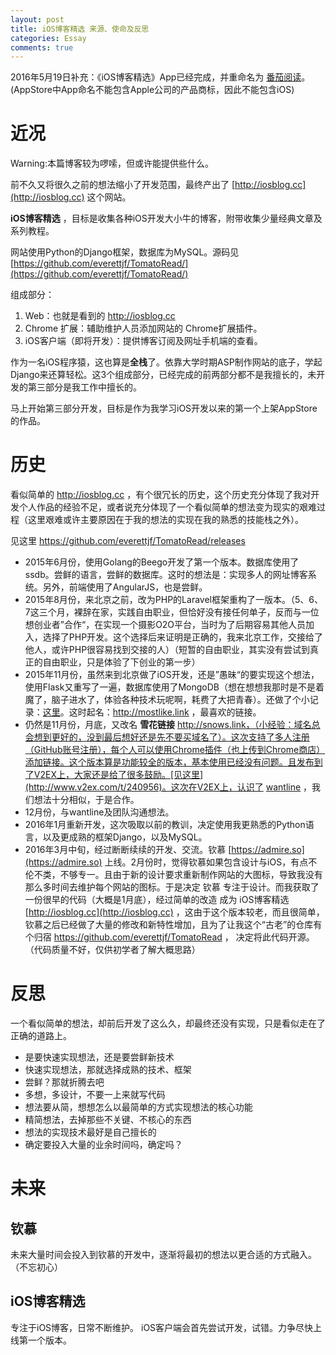 ```yaml
---
layout: post
title: iOS博客精选 来源、使命及反思
categories: Essay
comments: true
---
```




2016年5月19日补充：《iOS博客精选》App已经完成，并重命名为 [番茄阅读](https://everettjf.github.io/2016/05/13/how-to-write-a-simple-feed-reader)。(AppStore中App命名不能包含Apple公司的产品商标，因此不能包含iOS)


# 近况

Warning:本篇博客较为啰嗦，但或许能提供些什么。

前不久又将很久之前的想法缩小了开发范围，最终产出了 [http://iosblog.cc](http://iosblog.cc) 这个网站。

**iOS博客精选** ，目标是收集各种iOS开发大小牛的博客，附带收集少量经典文章及系列教程。

网站使用Python的Django框架，数据库为MySQL。源码见 [https://github.com/everettjf/TomatoRead/](https://github.com/everettjf/TomatoRead/)
<!-- more -->

组成部分：

1. Web：也就是看到的 <http://iosblog.cc>
2. Chrome 扩展：辅助维护人员添加网站的 Chrome扩展插件。
3. iOS客户端（即将开发）：提供博客订阅及网址手机端的查看。

作为一名iOS程序猿，这也算是**全栈**了。依靠大学时期ASP制作网站的底子，学起Django来还算轻松。这3个组成部分，已经完成的前两部分都不是我擅长的，未开发的第三部分是我工作中擅长的。

马上开始第三部分开发，目标是作为我学习iOS开发以来的第一个上架AppStore的作品。


# 历史

看似简单的 <http://iosblog.cc> ，有个很冗长的历史，这个历史充分体现了我对开发个人作品的经验不足，或者说充分体现了一个看似简单的想法变为现实的艰难过程（这里艰难或许主要原因在于我的想法的实现在我的熟悉的技能栈之外）。

见这里 <https://github.com/everettjf/TomatoRead/releases>

- 2015年6月份，使用Golang的Beego开发了第一个版本。数据库使用了ssdb。尝鲜的语言，尝鲜的数据库。这时的想法是：实现多人的网址博客系统。另外，前端使用了AngularJS，也是尝鲜。
- 2015年8月份，来北京之前，改为PHP的Laravel框架重构了一版本。（5、6、7这三个月，裸辞在家，实践自由职业，但恰好没有接任何单子，反而与一位想创业者”合作“，在实现一个摄影O2O平台，当时为了后期容易其他人员加入，选择了PHP开发。这个选择后来证明是正确的，我来北京工作，交接给了他人，或许PHP很容易找到交接的人）（短暂的自由职业，其实没有尝试到真正的自由职业，只是体验了下创业的第一步）
- 2015年11月份，虽然来到北京做了iOS开发，还是”愚昧“的要实现这个想法，使用Flask又重写了一遍，数据库使用了MongoDB（想在想想我那时是不是着魔了，脑子进水了，体验各种技术玩呢啊，耗费了大把青春）。还做了个小记录：[这里](https://everettjf.github.io/2015/11/05/mostlikelink-beta-publish)。这时起名：<http://mostlike.link> ，最喜欢的链接。
- 仍然是11月份，月底，又改名 **雪花链接** <http://snows.link，（小经验：域名总会想到更好的，没到最后想好还是先不要买域名了）。这次支持了多人注册（GitHub账号注册），每个人可以使用Chrome插件（也上传到Chrome商店）添加链接。这个版本算是功能较全的版本，基本使用已经没有问题。且发布到了V2EX上，大家还是给了很多鼓励。[见这里](http://www.v2ex.com/t/240956)。这次在V2EX上，认识了> [wantline](http://www.v2ex.com/member/wantline) ，我们想法十分相似，于是合作。
- 12月份，与wantline及团队沟通想法。
- 2016年1月重新开发，这次吸取以前的教训，决定使用我更熟悉的Python语言，以及更成熟的框架Django，以及MySQL。
- 2016年3月中旬，经过断断续续的开发、交流。钦慕 [https://admire.so](https://admire.so) 上线。2月份时，觉得钦慕如果包含设计与iOS，有点不伦不类，不够专一。且由于新的设计要求重新制作网站的大图标，导致我没有那么多时间去维护每个网站的图标。于是决定 钦慕 专注于设计。而我获取了一份很早的代码（大概是1月底），经过简单的改造 成为 iOS博客精选 [http://iosblog.cc](http://iosblog.cc) ，这由于这个版本较老，而且很简单，钦慕之后已经做了大量的修改和新特性增加，且为了让我这个“古老”的仓库有个归宿 <https://github.com/everettjf/TomatoRead> ， 决定将此代码开源。（代码质量不好，仅供初学者了解大概思路）


# 反思

一个看似简单的想法，却前后开发了这么久，却最终还没有实现，只是看似走在了正确的道路上。

- 是要快速实现想法，还是要尝鲜新技术
- 快速实现想法，那就选择成熟的技术、框架
- 尝鲜？那就折腾去吧
- 多想，多设计，不要一上来就写代码
- 想法要从简，想想怎么以最简单的方式实现想法的核心功能
- 精简想法，去掉那些不关键、不核心的东西
- 想法的实现技术最好是自己擅长的
- 确定要投入大量的业余时间吗，确定吗？


# 未来

## 钦慕

未来大量时间会投入到钦慕的开发中，逐渐将最初的想法以更合适的方式融入。（不忘初心）


## iOS博客精选

专注于iOS博客，日常不断维护。
iOS客户端会首先尝试开发，试错。力争尽快上线第一个版本。


